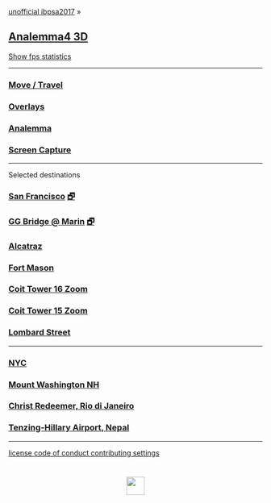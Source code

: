 
<style>

.menuContainer h2 { margin: 10px 0; }
.menuContainer h3 { margin: 0 }
.menuContainer p { margin: 0 }

</style>

[unofficial ibpsa2017]( https://ibpsa2017.github.io ) &raquo;

## [Analemma4 3D]( index.html )

<a href="javascript:(function(){var script=document.createElement('script');script.onload=function(){var stats=new Stats();document.body.appendChild(stats.dom);requestAnimationFrame(function loop(){stats.update();requestAnimationFrame(loop)});};script.src='http://rawgit.com/mrdoob/stats.js/master/build/stats.min.js';document.head.appendChild(script);})()" title="Mr.doob's Stats.js / frames per second" >Show fps statistics</a>


***

### [Move / Travel]( #menus/menu-move.md )
### [Overlays]( #menus/menu-overlays.md )
### [Analemma]( #menus/menu-analemma.md )

### [Screen Capture]( #menus/menu-screen-capture.md "Create an animated GIF" )

***

Selected destinations

### [San Francisco]( #analemma3-3d.html "Downtown San Francisco / Hyatt Embarcadero 86 Structures" ) [&#x1F5D7;]( analemma3-3d.html "Full screen" )

### [GG Bridge @ Marin]( #analemma3-3d.html#latitude:37.826068,longitude:-122.479592,zoom:15,offsetUTC:-420 "10 structures" ) [&#x1F5D7;]( analemma3-3d.html#latitude:37.826068,,longitude:-122.479592,zoom:15 )

### [Alcatraz]( #analemma3-3d.html#latitude:37.8270,longitude:-122.423,zoom:16,offsetUTC:-420 "12 structures" )

### [Fort Mason]( #analemma3-3d.html#latitude:37.807835,longitude:-122.427333,zoom:15,offsetUTC:-420 "107 structures")

### [Coit Tower 16 Zoom]( #analemma3-3d.html#latitude:37.8024,longitude:-122.4058,zoom:16,offsetUTC:-420 "553 structures" )

### [Coit Tower 15 Zoom]( #analemma3-3d.html#latitude:37.8024,longitude:-122.4058,zoom:15,offsetUTC:-420 "1395 structures" )

### [Lombard Street]( #analemma3-3d.html#latitude:37.8025097,longitude:-122.419788,zoom:16,offsetUTC:-420 "1395 structures" )

***

### [NYC]( #analemma3-3d.html#latitude:40.7128,longitude:-74.0059,zoom:16,offsetUTC:-240 "284 structures" )

### [Mount Washington NH]( #analemma3-3d.html#latitude:44.27058539999999,longitude:-71.3032723,zoom:15,offsetUTC:-240 "4 structures" )

### [Christ Redeemer, Rio di Janeiro]( #analemma3-3d.html#latitude:-22.951916,longitude:-43.21048719999999,zoom:15,offsetUTC:-180 "7 structures" )

### [Tenzing-Hillary Airport, Nepal]( #analemma3-3d.html#latitude:27.68777799999999,longitude:86.73138360000007,zoom:15,offsetUTC:345 "77 structures" )
 

***

[license         ]( #../foot-license.md )
[code of conduct ]( #../foot-code-of-conduct.md )
[contributing    ]( #../foot-contributing.md )
[settings        ]( #menus/menu-settings.md )

<h1 style=text-align:center; ><img src=https://ladybug-tools.github.io/images/graph/ladybug.png width=36 ></h1>

